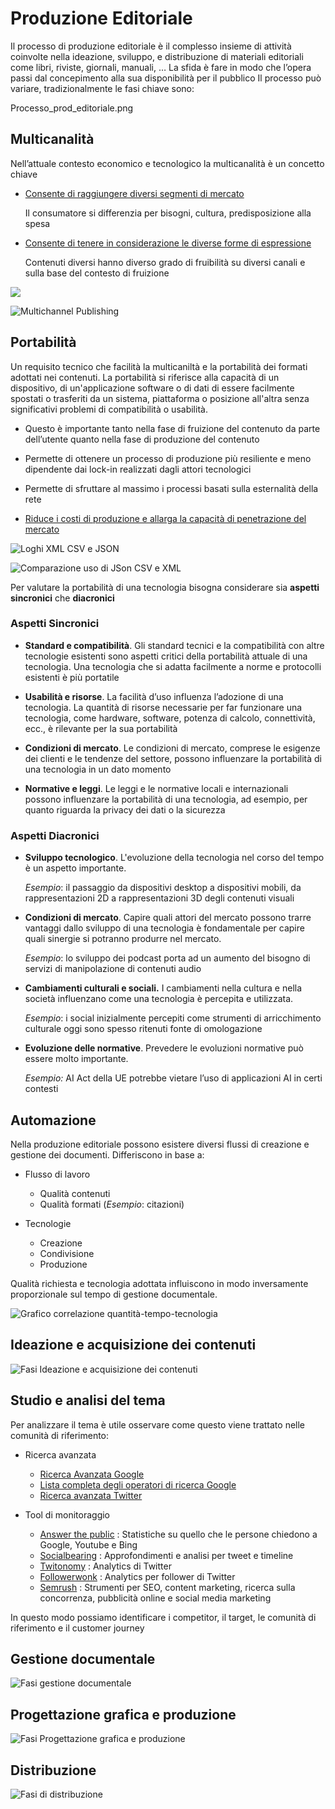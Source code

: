 # Produzione Editoriale

Il processo di produzione editoriale è il complesso insieme di attività coinvolte nella ideazione, sviluppo, e distribuzione di materiali editoriali come libri, riviste, giornali, manuali, …
La sfida è fare in modo che l’opera passi dal concepimento alla sua disponibilità per il pubblico
Il processo può variare, tradizionalmente le fasi chiave sono:

Processo_prod_editoriale.png

## Multicanalità

Nell’attuale contesto economico e tecnologico la multicanalità è un concetto chiave

- <u>Consente di raggiungere diversi segmenti di mercato</u>
  
  Il consumatore si differenzia per bisogni, cultura, predisposizione alla spesa
  
- <u>Consente di tenere in considerazione le diverse forme di espressione</u>
  
  Contenuti diversi hanno diverso grado di fruibilità su diversi canali e sulla base del contesto di fruizione
  
![](img/LM2-ProcessoEditoriale/Multicanalità_pop_italiana.png)

![Multichannel Publishing](img/LM2-ProcessoEditoriale/Multichannel_publishing.png)
## Portabilità

Un requisito tecnico che facilità la multicaniltà e la portabilità dei formati adottati
nei contenuti.
La portabilità si riferisce alla capacità di un dispositivo, di un'applicazione software o di dati di essere facilmente spostati o trasferiti da un sistema, piattaforma o posizione all'altra senza significativi problemi di compatibilità o usabilità.

- Questo è importante tanto nella fase di fruizione del contenuto da parte dell’utente quanto nella fase di produzione del contenuto
  
- Permette di ottenere un processo di produzione più resiliente e meno dipendente dai lock-in realizzati dagli attori tecnologici
  
- Permette di sfruttare al massimo i processi basati sulla esternalità della rete
  
- <u>Riduce i costi di produzione e allarga la capacità di penetrazione del mercato</u>
  
![Loghi XML CSV e JSON](img/LM2-ProcessoEditoriale/Loghi_xml-csv-json.png)

![Comparazione uso di JSon CSV e XML](img/LM2-ProcessoEditoriale/Usage_comparison_json-csv-xml.png)

Per valutare la portabilità di una tecnologia bisogna considerare sia **aspetti sincronici**
che **diacronici**

### Aspetti Sincronici

- **Standard e compatibilità**. Gli standard tecnici e la compatibilità con altre tecnologie esistenti sono aspetti critici della portabilità attuale di una tecnologia. Una tecnologia che si adatta facilmente a norme e protocolli esistenti è più portatile
  
- **Usabilità e risorse**. La facilità d’uso influenza l’adozione di una tecnologia. La quantità di risorse necessarie per far funzionare una tecnologia, come hardware, software, potenza di calcolo, connettività, ecc., è rilevante per la sua portabilità
  
- **Condizioni di mercato**. Le condizioni di mercato, comprese le esigenze dei clienti e le tendenze del settore, possono influenzare la portabilità di una tecnologia in un dato momento
  
- **Normative e leggi**. Le leggi e le normative locali e internazionali possono influenzare la portabilità di una tecnologia, ad esempio, per quanto riguarda la privacy dei dati o la sicurezza
  

### Aspetti Diacronici

- **Sviluppo tecnologico**. L'evoluzione della tecnologia nel corso del tempo è un aspetto importante.
  
  *Esempio*: il passaggio da dispositivi desktop a dispositivi mobili, da
  rappresentazioni 2D a rappresentazioni 3D degli contenuti visuali
  
- **Condizioni di mercato**. Capire quali attori del mercato possono trarre vantaggi dallo sviluppo di una tecnologia è fondamentale per capire quali sinergie si potranno produrre nel mercato.
  
  *Esempio*: lo sviluppo dei podcast porta ad un aumento del bisogno di servizi di manipolazione di contenuti audio
  
- **Cambiamenti culturali e sociali.** I cambiamenti nella cultura e nella società influenzano come una tecnologia è percepita e utilizzata.
  
  *Esempio*: i social inizialmente percepiti come strumenti di arricchimento culturale oggi sono spesso ritenuti fonte di omologazione
  
- **Evoluzione delle normative**. Prevedere le evoluzioni normative può essere molto
  importante.
  
  *Esempio:* AI Act della UE potrebbe vietare l’uso di applicazioni AI in certi contesti
  

## Automazione

Nella produzione editoriale possono esistere diversi flussi di creazione e gestione dei documenti.
Differiscono in base a:

- Flusso di lavoro
  
  - Qualità contenuti    
  - Qualità formati (*Esempio*: citazioni)
    
- Tecnologie
  
  - Creazione
  - Condivisione
  - Produzione
    
Qualità richiesta e tecnologia adottata influiscono in modo inversamente proporzionale sul tempo di gestione documentale.

![Grafico correlazione quantità-tempo-tecnologia](img/LM2-ProcessoEditoriale/Grafico_Quant-temp-tecn.png)

## Ideazione e acquisizione dei contenuti

![Fasi Ideazione e acquisizione dei contenuti](img/LM2-ProcessoEditoriale/Ideazione_e_acquisizione_dei_contenuti.png)

## Studio e analisi del tema

Per analizzare il tema è utile osservare come questo viene trattato nelle comunità di riferimento:

- Ricerca avanzata
  
  - [Ricerca Avanzata Google](https://www.google.com/advanced_search)
  - [Lista completa degli operatori di ricerca Google](https://ahrefs.com/blog/it/operatori-ricerca-avanzata-google/)
  - [Ricerca avanzata Twitter](https://twitter.com/search-advanced)
    
- Tool di monitoraggio

  - [Answer the public](https://answerthepublic.com/) : Statistiche su quello che le persone chiedono a Google, Youtube e Bing
  - [Socialbearing](https://socialbearing.com/) : Approfondimenti e analisi per tweet e timeline
  - [Twitonomy](https://www.twitonomy.com/) : Analytics di Twitter
  - [Followerwonk](https://followerwonk.com/) : Analytics per follower di Twitter
  - [Semrush](https://www.semrush.com/) : Strumenti per SEO, content marketing, ricerca sulla concorrenza, pubblicità online e social media marketing
    

In questo modo possiamo identificare i competitor, il target, le comunità di riferimento e il customer journey

## Gestione documentale

![Fasi gestione documentale](img/LM2-ProcessoEditoriale/Gestione_documentale.png)

## Progettazione grafica e produzione

![Fasi Progettazione grafica e produzione](img/LM2-ProcessoEditoriale/Progettazione_grafica_e_produzione.png)

## Distribuzione

![Fasi di distribuzione](img/LM2-ProcessoEditoriale/Distribuzione.png)
